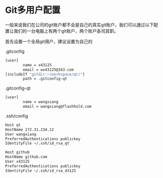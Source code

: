 # Git多用户配置

一般来说我们在公司的git账户都不会是自己的真实git账户，我们可以通过以下配置让我们的一台电脑上有两个git账户，两个账户各司其职。

首先设置一个全局git用户，建议设置为自己的

.gitconfig

```sh
[user]
        name = x43125
        email = wx43125@163.com
[includeIf "gitdir:~/workspace/qt/"]
        path = .gitconfig-qt
```

.gitconfig-qt

```sh
[user]
        name = wangxiang
        email = wangxiang@flashhold.com
```

.ssh/config

```sh
Host qt
HostName 172.31.234.12
User wangxiang
PreferredAuthentications publickey
IdentityFile ~/.ssh/id_rsa_qt

Host github
HostName github.com
User x43125
PreferredAuthentications publickey
IdentityFile ~/.ssh/id_rsa_43125
```

